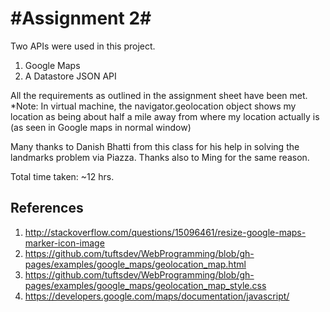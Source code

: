 #Assignment 2#
==================================
Two APIs were used in this project.
1. Google Maps
2. A Datastore JSON API

All the requirements as outlined in the assignment sheet have been met.
*Note: In virtual machine, the navigator.geolocation object shows my location as being about half a mile away from where my location actually is (as seen in Google maps in normal window)

Many thanks to Danish Bhatti from this class for his help in solving the landmarks problem via Piazza. Thanks also to Ming for the same reason.

Total time taken: ~12 hrs.

## References ##

1. http://stackoverflow.com/questions/15096461/resize-google-maps-marker-icon-image
2. https://github.com/tuftsdev/WebProgramming/blob/gh-pages/examples/google_maps/geolocation_map.html
3. https://github.com/tuftsdev/WebProgramming/blob/gh-pages/examples/google_maps/geolocation_map_style.css
4. https://developers.google.com/maps/documentation/javascript/